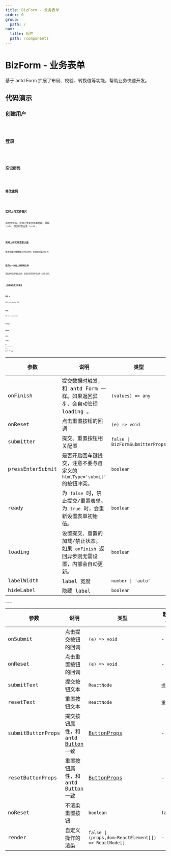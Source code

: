 ```yaml
---
title: BizForm - 业务表单
order: 0
group:
  path: /
nav:
  title: 组件
  path: /components
---
```


# BizForm - 业务表单

基于 antd Form 扩展了布局、校验、转换值等功能，帮助业务快速开发。

## 代码演示

### 创建用户

<code src='./demos/base-register.tsx' />

### 登录

<code src='./demos/base-login.tsx' />

### 忘记密码

<code src='./demos/forget-password.tsx' />

### 修改密码

<code src='./demos/change-password.tsx' />

### 实时上传文件图片

添加文件后，立即上传到文件服务器，获取 `fssId`，提交时取出该 `fssId` 。

<code src='./demos/upload-real-time.tsx' />

### 实时上传文件含默认值

修改页面中需要显示已有文件，并且支持实时上传

<code src='./demos/upload-with-default.tsx' />

### 提交时一次性上传所有文件

添加文件后不触发上传，在提交时获取所有文件一次性上传。

<code src='./demos/upload-no-upload.tsx' />

### 上传各种类型文件预览

<code src='./demos/upload-file-viewer.tsx' />

### 联动 1

通过 `shouldUpdate` 实现

<code src='./demos/form-linkage-1.tsx' />

### 联动 2

通过 `Form.useWatch` 实现

<code src='./demos/form-linkage-2.tsx' />

### 企业信息

<code src='./demos/company-info.tsx' />

### 结算信息

<code src='./demos/settlement-info.tsx' />

### 返佣信息

<code src='./demos/rakebacke-info.tsx' />

### 异步初始值

<code src='./demos/async-initial-values.tsx' />

## API

```typescript
import { BizForm } from 'antd-more';
```

### BizForm

除了以下参数，其余和 antd [Form](https://ant-design.gitee.io/components/form-cn/#Form) 组件一样。

| 参数 | 说明 | 类型 | 默认值 |
| --- | --- | --- | --- |
| onFinish | 提交数据时触发，和 antd Form 一样。如果返回异步，会自动管理 loading 。 | `(values) => any` | - |
| onReset | 点击重置按钮的回调 | `(e) => void` | - |
| submitter | 提交、重置按钮相关配置 | `false \| BizFormSubmitterProps` | - |
| pressEnterSubmit | 是否开启回车键提交，注意不要与自定义的 `htmlType='submit'` 的按钮冲突。 | `boolean` | `true` |
| ready | 为 `false` 时，禁止提交/重置表单。<br/>为 `true` 时，会重新设置表单初始值。 | `boolean` | `true` |
| loading | 设置提交、重置的加载/禁止状态。<br/>如果 `onFinish` 返回异步则无需设置，内部会自动更新。 | `boolean` | `false` |
| labelWidth | label 宽度 | `number \| 'auto'` | `84` |
| hideLabel | 隐藏 label | `boolean` | `false` |

### BizFormSubmitterProps

| 参数 | 说明 | 类型 | 默认值 |
| --- | --- | --- | --- |
| onSubmit | 点击提交按钮的回调 | `(e) => void` | - |
| onReset | 点击重置按钮的回调 | `(e) => void` | - |
| submitText | 提交按钮文本 | `ReactNode` | `提交` |
| resetText | 重置按钮文本 | `ReactNode` | `重置` |
| submitButtonProps | 提交按钮属性，和 antd [Button](https://ant-design.gitee.io/components/button-cn/#API) 一致 | [ButtonProps](https://ant-design.gitee.io/components/button-cn/#API) | - |
| resetButtonProps | 重置按钮属性，和 antd [Button](https://ant-design.gitee.io/components/button-cn/#API) 一致 | [ButtonProps](https://ant-design.gitee.io/components/button-cn/#API) | - |
| noReset | 不渲染重置按钮 | `boolean` | `false` |
| render | 自定义操作的渲染 | `false \| (props,dom:ReactElement[]) => ReactNode[]` | - |
